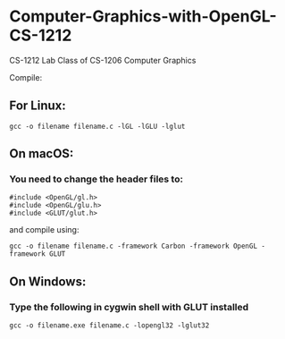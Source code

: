 # Computer-Graphics-with-OpenGL-CS-1212
CS-1212 Lab Class of CS-1206 Computer Graphics


Compile:

## For Linux:


```
gcc -o filename filename.c -lGL -lGLU -lglut

```

## On macOS:
### You need to change the header files to:

```
#include <OpenGL/gl.h> 
#include <OpenGL/glu.h> 
#include <GLUT/glut.h> 
```

and compile using:

```
gcc -o filename filename.c -framework Carbon -framework OpenGL -framework GLUT

```

## On Windows:

### Type the following in cygwin shell with GLUT installed

```
gcc -o filename.exe filename.c -lopengl32 -lglut32
```



